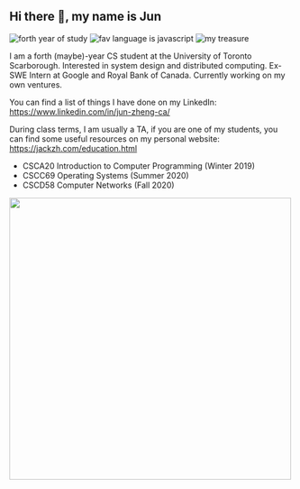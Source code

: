 ## Hi there 👋, my name is Jun

![forth year of study](https://img.shields.io/badge/Year%20of%20Study-4%20(maybe)-yellow.svg)
![fav language is javascript](https://img.shields.io/badge/Favourite%20Language-JavaScript-green.svg)
![my treasure](https://img.shields.io/badge/My%20Treasure-SL-pink.svg)


I am a forth (maybe)-year CS student at the University of Toronto Scarborough. Interested in system design and distributed computing. Ex-SWE Intern at Google and Royal Bank of Canada. Currently working on my own ventures.

You can find a list of things I have done on my LinkedIn: https://www.linkedin.com/in/jun-zheng-ca/

During class terms, I am usually a TA, if you are one of my students, you can find some useful resources on my personal website: https://jackzh.com/education.html
* CSCA20 Introduction to Computer Programming (Winter 2019)
* CSCC69 Operating Systems (Summer 2020)
* CSCD58 Computer Networks (Fall 2020)

<a href="https://wakatime.com"><img src="https://wakatime.com/share/@191d21dc-f2a3-417d-a585-8d1063af4be0/e10e7425-a4b3-42c5-9916-5d58960debef.png" width="500"/></a>
